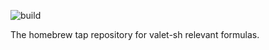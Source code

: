 ![build](https://github.com/valet-sh/homebrew-core/workflows/build/badge.svg)

The homebrew tap repository for valet-sh relevant formulas.
